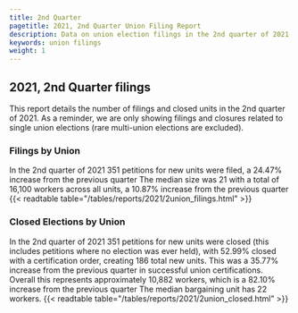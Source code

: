 ```yaml
---
title: 2nd Quarter
pagetitle: 2021, 2nd Quarter Union Filing Report
description: Data on union election filings in the 2nd quarter of 2021
keywords: union filings
weight: 1
---
```


## 2021, 2nd Quarter filings

This report details the number of filings and closed units in the 2nd quarter of 2021. As a reminder, we are only showing filings and closures related to single union elections (rare multi-union elections are excluded).

### Filings by Union
In the 2nd quarter of 2021 351 petitions for new units were filed, a 24.47% increase from the previous quarter The median size was 21 with a total of 16,100 workers across all units, a 10.87% increase from the previous quarter
{{< readtable table="/tables/reports/2021/2union_filings.html" >}}

### Closed Elections by Union
In the 2nd quarter of 2021 351 petitions for new units were closed (this includes petitions where no election was ever held), with 52.99% closed with a certification order, creating 186 total new units. This was a 35.77% increase from the previous quarter in successful union certifications. Overall this represents approximately 10,882 workers, which is a 82.10% increase from the previous quarter The median bargaining unit has 22 workers.
{{< readtable table="/tables/reports/2021/2union_closed.html" >}}
